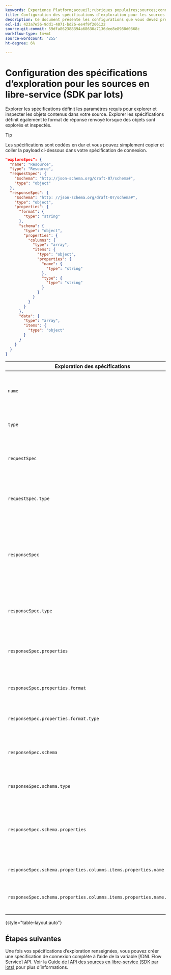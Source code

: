 ```yaml
---
keywords: Experience Platform;accueil;rubriques populaires;sources;connecteurs;connecteurs source;sdk sources;sdk;SDK
title: Configuration des spécifications d’exploration pour les sources en libre-service (SDK par lots)
description: Ce document présente les configurations que vous devez préparer pour utiliser les sources en libre-service (SDK par lots).
exl-id: 423a7e56-9dd1-4071-bd26-ee4f9f206122
source-git-commit: 59dfa862388394a68630a7136dee8e8988d0368c
workflow-type: tm+mt
source-wordcount: '255'
ht-degree: 6%

---
```


# Configuration des spécifications d’exploration pour les sources en libre-service (SDK par lots)

Explorer les spécifications définit les paramètres requis pour explorer et inspecter les objets contenus dans votre source. Explorer les spécifications définit également le format de réponse renvoyé lorsque des objets sont explorés et inspectés.

>[!TIP]
>
>Les spécifications sont codées en dur et vous pouvez simplement copier et coller la payload ci-dessous dans votre spécification de connexion.

```json
"exploreSpec": {
  "name": "Resource",
  "type": "Resource",
  "requestSpec": {
    "$schema": "http://json-schema.org/draft-07/schema#",
    "type": "object"
  },
  "responseSpec": {
    "$schema": "http: //json-schema.org/draft-07/schema#",
    "type": "object",
    "properties": {
      "format": {
        "type": "string"
      },
      "schema": {
        "type": "object",
        "properties": {
          "columns": {
            "type": "array",
            "items": {
              "type": "object",
              "properties": {
                "name": {
                  "type": "string"
                },
                "type": {
                  "type": "string"
                }
              }
            }
          }
        }
      },
      "data": {
        "type": "array",
        "items": {
          "type": "object"
        }
      }
    }
  }
}
```

| Exploration des spécifications | Description | Exemple |
| --- | --- | --- |
| `name` | Définit le nom ou l’identifiant de la spécification d’exploration. | `Resource` |
| `type` | Définit le type de la spécification d’exploration. | `Resource` |
| `requestSpec` | Contient les paramètres requis pour explorer les objets dans la connexion. |
| `requestSpec.type` | Définit le type de données de la spécification de requête. | `object` |
| `responseSpec` | Contient les paramètres qui définissent le format du message de réponse renvoyé par rapport à un appel d’exploration. |
| `responseSpec.type` | Définit le type de données de la spécification de réponse. | `object` |
| `responseSpec.properties` | Contient des informations relatives au format du message de réponse. |
| `responseSpec.properties.format` | Définit la mise en forme du schéma de réponse. | `object` |
| `responseSpec.properties.format.type` | Définit le type de données des propriétés. | `string` |
| `responseSpec.schema` | Contient des informations relatives au formatage du schéma de réponse. |
| `responseSpec.schema.type` | Définit le type de données du schéma. | `object` |
| `responseSpec.schema.properties` | Contient des informations sur les colonnes, le type et les éléments contenus dans un schéma. |
| `responseSpec.schema.properties.columns.items.properties.name` | Affiche le nom du fichier. |
| `responseSpec.schema.properties.columns.items.properties.name.type` | Définit le type de données du nom de fichier. | `string` |

{style="table-layout:auto"}

## Étapes suivantes

Une fois vos spécifications d’exploration renseignées, vous pouvez créer une spécification de connexion complète à l’aide de la variable [!DNL Flow Service] API. Voir la [Guide de l’API des sources en libre-service (SDK par lots)](../api/api-overview.md) pour plus d’informations.
